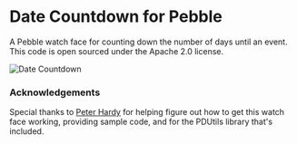# Date Countdown for Pebble

A Pebble watch face for counting down the number of days until an event. This code is open sourced under the Apache 2.0 license.

![Date Countdown](https://raw.github.com/mcongrove/PebbleDateCountdown/master/watchface.jpg)

### Acknowledgements

Special thanks to [Peter Hardy](http://github.com/phardy) for helping figure out how to get this watch face working, providing sample code, and for the PDUtils library that's included.